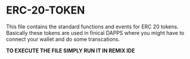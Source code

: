 # ERC-20-TOKEN

This file contains the standard functions and events for ERC 20 tokens. Basically these tokens are used in finical DAPPS where you might have to connect your wallet
and do some transcations.


**TO EXECUTE THE FILE SIMPLY RUN IT IN REMIX IDE**
